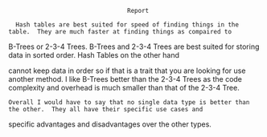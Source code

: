                                      Report

      Hash tables are best suited for speed of finding things in the table.  They are much faster at finding things as compaired to 
B-Trees or 2-3-4 Trees.  B-Trees and 2-3-4 Trees are best suited for storing data in sorted order.  Hash Tables on the other hand 

cannot keep data in order so if that is a trait that you are looking for use another method.  I like B-Trees better than the
2-3-4 Trees 
as the code complexity and overhead is much smaller than that of the 2-3-4 Tree.
  
    Overall I would have to say that no single data type is better than the other.  They all have their specific use cases and 
specific
advantages and disadvantages over the other types.
